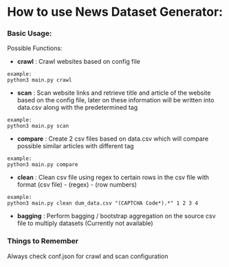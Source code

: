 # How to use News Dataset Generator:
### Basic Usage: 

Possible Functions:
- **crawl** : Crawl websites based on config file
```
example:
python3 main.py crawl
```
- **scan** : Scan website links and retrieve title and article of the website based on the config file, later on these information will be written into data.csv along with the predetermined tag
```
example:
python3 main.py scan
```
- **compare** : Create 2 csv files based on data.csv which will compare possible similar articles with different tag
```
example:
python3 main.py compare 
```
- **clean** : Clean csv file using regex to certain rows in the csv file with format (csv file) - (regex) - (row numbers)
```
example:
python3 main.py clean dum_data.csv "(CAPTCHA Code*).*" 1 2 3 4
```
- **bagging** : Perform bagging / bootstrap aggregation on the source csv file to multiply datasets (Currently not available)

### Things to Remember
Always check conf.json for crawl and scan configuration
